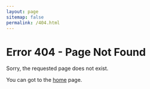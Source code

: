 ```yaml
---
layout: page
sitemap: false
permalink: /404.html
---
```


# Error 404 - Page Not Found

Sorry, the requested page does not exist.

You can got to the [home](/) page.
